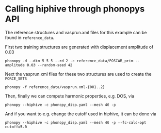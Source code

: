 # Calling hiphive through phonopys API

The reference structures and vasprun.xml files for this example can be found in `reference_data`.

First two training structures are generated with displacement amplitude of 0.03

    phonopy -d --dim 5 5 5 --rd 2 -c reference_data/POSCAR_prim --amplitude 0.03 --random-seed 42

Next the vasprun.xml files for these two structures are used to create the `FORCE_SETS`

    phonopy -f reference_data/vasprun.xml-{001..2}

Then, finally we can compute harmonic properties, e.g. DOS, via

    phonopy --hiphive -c phonopy_disp.yaml --mesh 40 -p

And if you want to e.g. change the cutoff used in hiphive, it can be done via

    phonopy --hiphive -c phonopy_disp.yaml --mesh 40 -p --fc-calc-opt cutoff=5.0
